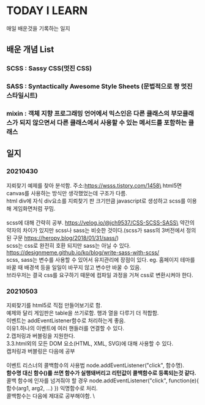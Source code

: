 # TODAY I LEARN
매일 배운것을 기록하는 일지
## 배운 개념 List
### SCSS : Sassy CSS(멋진 CSS)
### SASS : Syntactically Awesome Style Sheets (문법적으로 짱 멋진 스타일시트)
### mixin : 객체 지향 프로그래밍 언어에서 믹스인은 다른 클래스의 부모클래스가 되지 않으면서 다른 클래스에서 사용할 수 있는 메서드를 포함하는 클래스
## 일지
### 20210430
지뢰찾기 예제를 찾아 분석함. 주소:https://wsss.tistory.com/1458\
html5면 canvas를 사용하는 방식만 생각했었는데 구조가 다름.\
html div에 자식 div요소를 지뢰찾기 판 크기만큼 javascript로 생성하고 scss를 이용해 게임화면처럼 꾸밈.\
\
scss에 대해 간략히 공부. https://velog.io/@jch9537/CSS-SCSS-SASS\
약간의 약자의 차이가 있지만 scss나 sass는 비슷한 것이다.(scss가 sass의 3버전에서 정의된 구문 https://heropy.blog/2018/01/31/sass/)\
scss는 css로 완전히 호환 되지만 sass는 아닐 수 있다. https://designmeme.github.io/ko/blog/write-sass-with-scss/ \
scss, sass는 변수를 사용할 수 있어서 유지관리에 장점이 있다. eg. 홈페이지 테마를 바꿀 때 배경색 등을 일일이 바꾸지 않고 변수만 바꿀 수 있음.\
브라우저는 결국 css를 요구하기 때문에 컴파일 과정을 거쳐 css로 변환시켜야 한다.

### 20210503
지뢰찾기를 html5로 직접 만들어보기로 함.\
예제와 달리 게임판은 table을 쓰기로함. 행과 열을 다루기 더 적합함.\
이벤트는 addEventListener함수로 처리하는게 좋음. \
이유1.하나의 이벤트에 여러 핸들러를 연결할 수 있다. \
2.캡처링과 버블링을 지원한다. \
3.3.html외의 모든 DOM 요소(HTML, XML, SVG)에 대해 사용할 수 있다. \
캡처링과 버블링은 다음에 공부 \
\
이벤트 리스너의 콜백함수의 사용법 node.addEventListener("click", 함수명). \
**함수명 대신 함수()를 쓰면 함수가 실행돼버리고 리턴값이 콜백함수로 등록되는것 같다.** \
콜백 함수에 인자를 넘겨줘야 할 경우 node.addEventListener("click", function(e){ 함수(arg1, arg2, ...) }) 익명함수로 처리. \
콜백함수는 다음에 제대로 공부해야함. \
